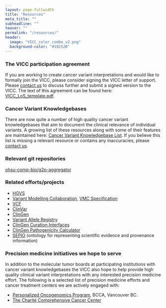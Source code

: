 ```yaml
---
layout: page-fullwidth
title: "Resources"
meta_title: ""
subheadline: ""
teaser: ""
permalink: "/resources/"
header:
  image: "VICC_color_combo_v2.png"
  background-color: "#18252B"
---
```


### The VICC participation agreement
If you are working to create cancer variant interpretations and would like to formally join the VICC, please consider signing 
the VICC letter of support. Please [contact us](/members/) to discuss further and submit a signed version to the VICC. The text of this agreement can be found here: [VICC_LoS_template.pdf](/assets/docs/VICC_LoS_template.pdf).

### Cancer Variant Knowledgebases
There are now quite a number of high quality cancer variant knowledgebases that aim to document the clinical relevance of individual variants. A growing list of these resources along with some of their features are maintained here: [Cancer Variant Knowledgebase List](https://docs.google.com/spreadsheets/d/1a_SLGdB3zCI3xWbws2S1ZvVOsk2gDYlUkpZjd2HdHBo/pubhtml). If you believe this list is missing a relevant resource or contains any inaccuracies, please [contact us](/members/).

### Relevant git repositories
[ohsu-comp-bio/g2p-aggregator](https://github.com/ohsu-comp-bio/g2p-aggregator)

### Related efforts/projects
* [HGVS](http://varnomen.hgvs.org/)
* [Variant Modelling Collaboration](https://github.com/ga4gh/vmc), [VMC Specification](http://bit.ly/vmc-spec)
* [VCF](http://samtools.github.io/hts-specs/)
* [ClinVar](https://www.ncbi.nlm.nih.gov/clinvar/)
* [ClinGen](https://www.clinicalgenome.org/)
* [Variant Allele Registry](http://reg.clinicalgenome.org/)
* [ClinGen Curation Interfaces](https://curation.clinicalgenome.org/)
* [ClinGen Pathogenicity Calculator](http://calculator.clinicalgenome.org/)
* [SEPIO](https://github.com/monarch-initiative/SEPIO-ontology) (ontology for representing scientific evidence and provenance information)

### Precision medicine initiatives we hope to serve
In addition to the molecular tumor boards at participating institutions with cancer variant knowledgebases the VICC also hope to help provide high quality clinical variant interpretations with any interested precision medicine effort. The following is a selected list of precision medicine efforts and cancer treatment centers we are actively engaged with: 
* [Personalized Oncogenomics Program](http://www.personalizedoncogenomics.org/), BCCA, Vancouver BC.
* [The Charité Comprehensive Cancer Center](https://www.charite.de/)


